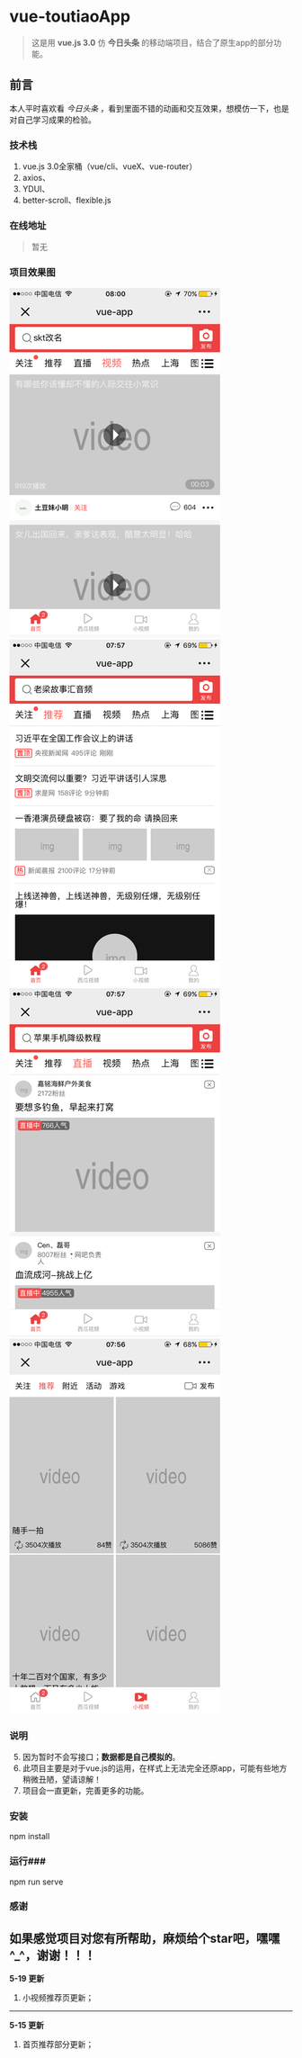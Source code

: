 # vue-toutiaoApp #

> 这是用 **vue.js 3.0** 仿 **今日头条** 的移动端项目，结合了原生app的部分功能。
## 前言 ##
本人平时喜欢看 *今日头条* ，看到里面不错的动画和交互效果，想模仿一下，也是对自己学习成果的检验。
### 技术栈 ###
 1. vue.js 3.0全家桶（vue/cli、vueX、vue-router）
 2. axios、
 3. YDUI、
 4. better-scroll、flexible.js

### 在线地址 ###
> 暂无

### 项目效果图 ###
![加载错误，请在src/assets/image中查看](./src/assets/image/首页视频.png)![加载错误，请在src/assets/image中查看](./src/assets/image/首页推荐1.png)
![加载错误，请在src/assets/image中查看](./src/assets/image/首页直播.png)![加载错误，请在src/assets/image中查看](./src/assets/image/小视频推荐.png)
### 说明 ###
 5. 因为暂时不会写接口；**数据都是自己模拟的**。
 6. 此项目主要是对于vue.js的运用，在样式上无法完全还原app，可能有些地方稍微丑陋，望请谅解！
 7. 项目会一直更新，完善更多的功能。
### 安装 ###
npm install
### 运行###
npm run serve

### 感谢 ###
如果感觉项目对您有所帮助，麻烦给个star吧，嘿嘿^_^，谢谢！！！
----------
**5-19 更新**

 1. 小视频推荐页更新；
----------
**5-15 更新**

 1. 首页推荐部分更新；

